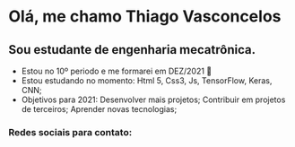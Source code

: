 # Olá, me chamo Thiago Vasconcelos

## Sou estudante de engenharia mecatrônica.
- Estou no 10º periodo e me formarei em DEZ/2021 🤖
- Estou estudando no momento: Html 5, Css3, Js, TensorFlow, Keras, CNN;
- Objetivos para 2021:
    Desenvolver mais projetos;
    Contribuir em projetos de terceiros;
    Aprender novas tecnologias;


### Redes sociais para contato:

